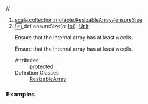 //
<ol>
<li><a href="https://www.scala-lang.org/api/2.12.3/scala/collection/mutable/ArrayBuffer.html#ensureSize(n:Int):Unit">scala.collection.mutable.ResizableArray#ensureSize</a></li>
<li name="scala.collection.mutable.ResizableArray#ensureSize" visbl="prt" class="indented0 " data-isabs="false" fullcomment="yes" group="Ungrouped"> <a id="ensureSize(n:Int):Unit"></a><a id="ensureSize(Int):Unit"></a> <span class="permalink"> <a href="../../../scala/collection/mutable/ArrayBuffer.html#ensureSize(n:Int):Unit" title="Permalink"> <i class="material-icons"></i> </a> </span> <span class="modifier_kind"> <span class="modifier"></span> <span class="kind">def</span> </span> <span class="symbol"> <span class="name">ensureSize</span><span class="params">(<span name="n">n: <a href="../../Int.html" class="extype" name="scala.Int">Int</a></span>)</span><span class="result">: <a href="../../Unit.html" class="extype" name="scala.Unit">Unit</a></span> </span> <p class="shortcomment cmt">Ensure that the internal array has at least <code>n</code> cells.</p>
 <div class="fullcomment">
  <div class="comment cmt">
   <p>Ensure that the internal array has at least <code>n</code> cells.</p>
  </div>
  <dl class="attributes block"> 
   <dt>
    Attributes
   </dt>
   <dd>
    protected 
   </dd>
   <dt>
    Definition Classes
   </dt>
   <dd>
    <a href="ResizableArray.html" class="extype" name="scala.collection.mutable.ResizableArray">ResizableArray</a>
   </dd>
  </dl>
 </div> </li>
        </ol>


### Examples















